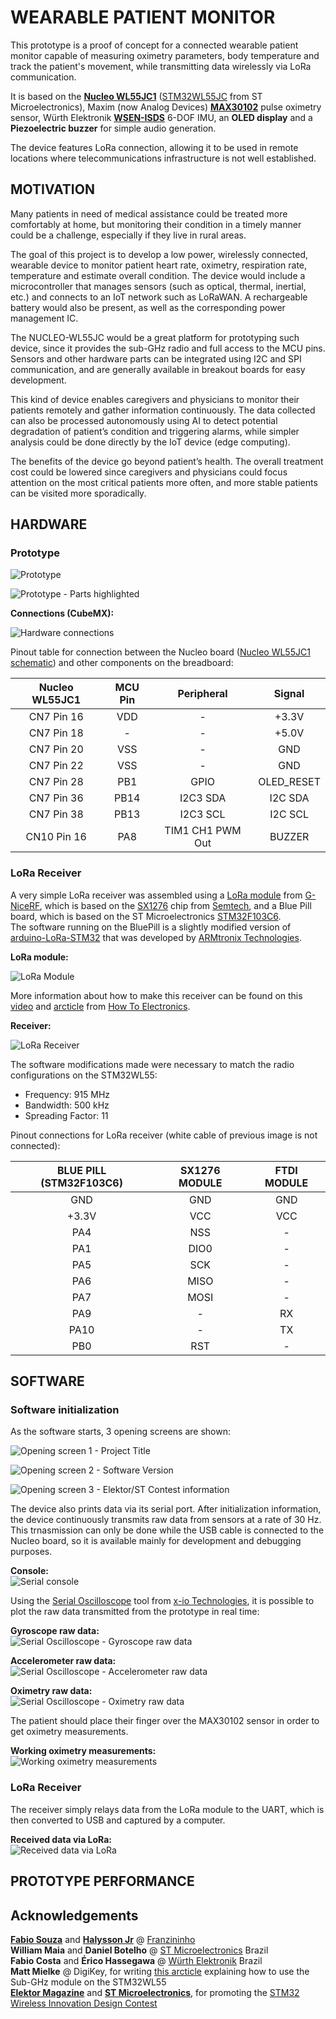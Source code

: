 # WEARABLE PATIENT MONITOR  
  
This prototype is a proof of concept for a connected wearable patient monitor capable of measuring oximetry parameters, 
body temperature and track the patient's movement, while transmitting data wirelessly via LoRa communication.  
  
It is based on the [**Nucleo WL55JC1**](https://www.st.com/en/evaluation-tools/nucleo-wl55jc.html) 
([STM32WL55JC](https://www.st.com/en/microcontrollers-microprocessors/stm32wl55jc.html) from ST Microelectronics), 
Maxim (now Analog Devices) [**MAX30102**](https://www.analog.com/en/products/max30102.html) pulse oximetry sensor, 
Würth Elektronik [**WSEN-ISDS**](https://www.we-online.com/en/components/products/WSEN-ISDS) 6-DOF IMU, 
an **OLED display** and a **Piezoelectric buzzer** for simple audio generation.  
  
The device features LoRa connection, allowing it to be used in remote locations where telecommunications infrastructure is not well established.

## MOTIVATION

Many patients in need of medical assistance could be treated more comfortably at home, but monitoring their condition in a timely manner could be a challenge, especially if they live in rural areas.  
  
The goal of this project is to develop a low power, wirelessly connected, wearable device to monitor patient heart rate, oximetry, respiration rate, temperature and estimate overall condition. The device would include a microcontroller that manages sensors (such as optical, thermal, inertial, etc.) and connects to an IoT network such as LoRaWAN. A rechargeable battery would also be present, as well as the corresponding power management IC.  
  
The NUCLEO-WL55JC would be a great platform for prototyping such device, since it provides the sub-GHz radio and full access to the MCU pins. Sensors and other hardware parts can be integrated using I2C and SPI communication, and are generally available in breakout boards for easy development.  
  
This kind of device enables caregivers and physicians to monitor their patients remotely and gather information continuously. The data collected can also be processed autonomously using AI to detect potential degradation of patient’s condition and triggering alarms, while simpler analysis could be done directly by the IoT device (edge computing).  
  
The benefits of the device go beyond patient’s health. The overall treatment cost could be lowered since caregivers and physicians could focus attention on the most critical patients more often, and more stable patients can be visited more sporadically.  
  
## HARDWARE

### Prototype  
  
![Prototype](./IMG/prototype.png)

![Prototype - Parts highlighted](./IMG/prototype_highlighted.png)
  
**Connections (CubeMX):**  
  
![Hardware connections](./IMG/cubemx_pinout_detail.png)

Pinout table for connection between the Nucleo board 
([Nucleo WL55JC1 schematic](https://www.st.com/resource/en/schematic_pack/mb1389-wl55jc-highband-e02_schematic.pdf)) 
and other components on the breadboard:

| **Nucleo WL55JC1** | **MCU Pin**    | **Peripheral**   | **Signal**    |
|:------------------:|:--------------:|:----------------:|:-------------:|
| CN7 Pin 16         | VDD            | -                | +3.3V         |
| CN7 Pin 18         | -              | -                | +5.0V         |
| CN7 Pin 20         | VSS            | -                | GND           |
| CN7 Pin 22         | VSS            | -                | GND           |
| CN7 Pin 28         | PB1            | GPIO             | OLED_RESET    |
| CN7 Pin 36         | PB14           | I2C3 SDA         | I2C SDA       |
| CN7 Pin 38         | PB13           | I2C3 SCL         | I2C SCL       |
| CN10 Pin 16        | PA8            | TIM1 CH1 PWM Out | BUZZER        |
  

### LoRa Receiver  

A very simple LoRa receiver was assembled using a [LoRa module](https://www.nicerf.com/lora-module/sx1276-lora-module-lora1276.html) from [G-NiceRF](https://www.nicerf.com/), 
which is based on the [SX1276](https://www.semtech.com/products/wireless-rf/lora-connect/sx1276) chip from [Semtech](https://www.semtech.com/), and a Blue Pill board, which is based on the ST Microelectronics [STM32F103C6](https://www.st.com/en/microcontrollers-microprocessors/stm32f103c6.html).    
The software running on the BluePill is a slightly modified version of [arduino-LoRa-STM32](https://github.com/armtronix/arduino-LoRa-STM32) that was developed by [ARMtronix Technologies](https://github.com/armtronix).

**LoRa module:**  

![LoRa Module](./IMG/sx1276_module.png)  
  
More information about how to make this receiver can be found on this [video](https://www.youtube.com/watch?v=A0RhP0SkhkQ&ab_channel=HowToElectronics) 
and [arcticle](https://how2electronics.com/interfacing-lora-sx1276-with-stm32-microcontroller-lr1276-915mhz/) from [How To Electronics](https://how2electronics.com/).

**Receiver:**  
  
![LoRa Receiver](./IMG/lora_receiver.png)  
  
The software modifications made were necessary to match the radio configurations on the STM32WL55:  
- Frequency: 915 MHz  
- Bandwidth: 500 kHz  
- Spreading Factor: 11  

Pinout connections for LoRa receiver (white cable of previous image is not connected):  

| **BLUE PILL (STM32F103C6)** | **SX1276 MODULE** | **FTDI MODULE** |
|:---------------------------:|:-----------------:|:---------------:|
| GND                         | GND               | GND             |
| +3.3V                       | VCC               | VCC             |
| PA4                         | NSS               | -               |
| PA1                         | DIO0              | -               |
| PA5                         | SCK               | -               |
| PA6                         | MISO              | -               |
| PA7                         | MOSI              | -               |
| PA9                         | -                 | RX              |
| PA10                        | -                 | TX              |
| PB0                         | RST               | -               |
  
## SOFTWARE  
  
### Software initialization

As the software starts, 3 opening screens are shown:

![Opening screen 1 - Project Title](./IMG/screen_opening_1.png)  
  
![Opening screen 2 - Software Version](./IMG/screen_opening_2.png)  
  
![Opening screen 3 - Elektor/ST Contest information](./IMG/screen_opening_3.png)  

The device also prints data via its serial port. After initialization information, the device continuously transmits raw data from sensors at a rate of 30 Hz.
This trnasmission can only be done while the USB cable is connected to the Nucleo board, so it is available mainly for development and debugging purposes. 

**Console:**  
![Serial console](./IMG/serial_console.png)    

Using the [Serial Oscilloscope](https://x-io.co.uk/serial-oscilloscope/) tool from [x-io Technologies](https://x-io.co.uk/), it is possible to plot the raw data transmitted from the prototype in real time:
  
**Gyroscope raw data:**  
![Serial Oscilloscope - Gyroscope raw data](./IMG/serial_oscilloscope_gyro.png)  
  
**Accelerometer raw data:**  
![Serial Oscilloscope - Accelerometer raw data](./IMG/serial_oscilloscope_accel.png)  

**Oximetry raw data:**  
![Serial Oscilloscope - Oximetry raw data](./IMG/serial_oscilloscope_oxim.png)  

The patient should place their finger over the MAX30102 sensor in order to get oximetry measurements.

**Working oximetry measurements:**  
![Working oximetry measurements](./IMG/spo2_working.png)  



### LoRa Receiver
  
The receiver simply relays data from the LoRa module to the UART, which is then converted to USB and captured by a computer.  

**Received data via LoRa:**  
![Received data via LoRa](./IMG/lora_receiver_serial.png)  

## PROTOTYPE PERFORMANCE


  
## Acknowledgements  
  
[**Fabio Souza**](https://github.com/FBSeletronica) and [**Halysson Jr**](https://github.com/halyssonjr) @ [Franzininho](https://github.com/Franzininho)  
**William Maia** and **Daniel Botelho** @ [ST Microelectronics](https://github.com/stmicroelectronics) Brazil  
**Fabio Costa** and **Érico Hassegawa** @ [Würth Elektronik](https://github.com/WurthElektronik) Brazil  
**Matt Mielke** @ DigiKey, for writing [this arcticle](https://forum.digikey.com/t/using-the-low-level-sub-ghz-radio-driver-for-the-stm32wl-series/18253) explaining how to use the Sub-GHz module on the STM32WL55  
[**Elektor Magazine**](https://www.elektormagazine.com/) and [**ST Microelectronics**](https://github.com/stmicroelectronics), for promoting the [STM32 Wireless Innovation Design Contest](https://www.elektormagazine.com/st-contest)  
